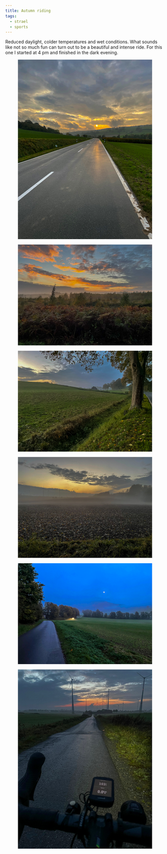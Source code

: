 ```yaml
---
title: Autumn riding
tags:
  - strael
  - sports
---
```

Reduced daylight, colder temperatures and wet conditions. What sounds like not so much fun can turn out to be a beautiful and intense ride. For this one I started at 4 pm and finished in the dark evening. 

<figure>
<img src="/img/strael/IMG_4806.jpg" alt="A wet road surrounded by green hills pointing into the evening sunset with dramatic skies.">
</figure>
<figure class="bleed">
<img src="/img/strael/IMG_4808.jpg" alt="Intense blue, orange and green in a pattern-like picture of the skies and the forrest.">
</figure>
<figure class="bleed" >
<img src="/img/strael/IMG_4815.jpg" alt="A green meadow with a hut in the evening mist.">
</figure>
<figure class="bleed">
<img src="/img/strael/IMG_4820.jpg" alt="A field in the dense evening mist.">
</figure>
<figure class="bleed">
<img src="/img/strael/IMG_4824.jpg" alt="An intense dark blue evening sky with a small street and a car with lights on surrounded by green fields.">
</figure>
<figure>
<img src="/img/strael/IMG_4826.jpg" alt="A picture with the drop handlebars pointing down a small and dark road, surrounded by wind turbines. The road leads into the final of an orange sunset with intense clouds.">
</figure>

